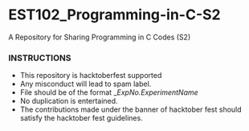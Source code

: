 # EST102_Programming-in-C-S2
A Repository for Sharing Programming in C  Codes (S2)
### INSTRUCTIONS
- This repository is hacktoberfest supported
- Any misconduct will lead to spam label.
- File should be of the format __ExpNo._ExperimentName__
- No duplication is entertained.
- The contributions made under the banner of hacktober fest should satisfy the hacktober fest guidelines.
